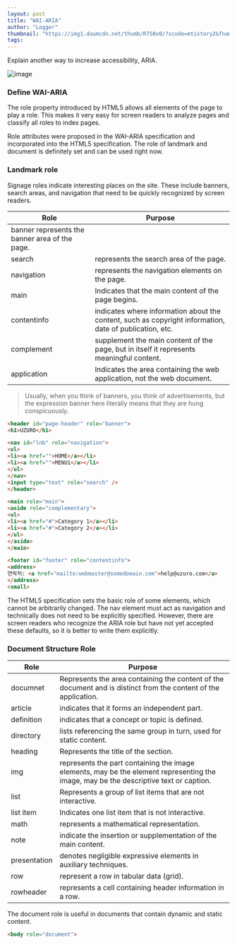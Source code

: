 ```yaml
---
layout: post
title: "WAI-ARIA"
author: "Logger"
thumbnail: "https://img1.daumcdn.net/thumb/R750x0/?scode=mtistory2&fname=https%3A%2F%2Ft1.daumcdn.net%2Fcfile%2Ftistory%2F231B3E4E554741C019"
tags: 
---
```



Explain another way to increase accessibility, ARIA.

![image](https://t1.daumcdn.net/cfile/tistory/231B3E4E554741C019)

### Define WAI-ARIA

The role property introduced by HTML5 allows all elements of the page to play a role. This makes it very easy for screen readers to analyze pages and classify all roles to index pages.

Role attributes were proposed in the WAI-ARIA specification and incorporated into the HTML5 specification. The role of landmark and document is definitely set and can be used right now.

### Landmark role

Signage roles indicate interesting places on the site. These include banners, search areas, and navigation that need to be quickly recognized by screen readers.

| Role | Purpose |
| --------------------------------------- | --------------------------------------- |
| banner represents the banner area of the page. |
| search | represents the search area of the page. |
| navigation | represents the navigation elements on the page. |
| main | Indicates that the main content of the page begins. |
| contentinfo | indicates where information about the content, such as copyright information, date of publication, etc. |
| complement | supplement the main content of the page, but in itself it represents meaningful content. |
| application | Indicates the area containing the web application, not the web document. |

> Usually, when you think of banners, you think of advertisements, but the expression banner here literally means that they are hung conspicuously.

```html
<header id="page-header" role="banner">
<h1>UZURO</h1>

<nav id="lnb" role="navigation">
<ul>
<li><a href="">HOME</a></li>
<li><a href="">MENU1</a></li>
</ul>
</nav>
<input type="text" role="search" />
</header>

<main role="main">
<aside role="complementary">
<ul>
<li><a href="#">Category 1</a></li>
<li><a href="#">Category 2</a></li>
</ul>
</aside>
</main>

<footer id="footer" role="contentinfo">
<address>
연락처: <a href="mailto:webmaster@somedomain.com">help@uzuro.com</a>
</address>
<small>
```

The HTML5 specification sets the basic role of some elements, which cannot be arbitrarily changed. The nav element must act as navigation and technically does not need to be explicitly specified. However, there are screen readers who recognize the ARIA role but have not yet accepted these defaults, so it is better to write them explicitly.

### Document Structure Role

| Role | Purpose |
| ---------------------------------------------------------------- | ---------------------------------------------------------------- |
| documnet | Represents the area containing the content of the document and is distinct from the content of the application. |
| article | indicates that it forms an independent part. |
| definition | indicates that a concept or topic is defined. |
| directory | lists referencing the same group in turn, used for static content. |
| heading | Represents the title of the section. |
| img | represents the part containing the image elements, may be the element representing the image, may be the descriptive text or caption. |
| list | Represents a group of list items that are not interactive. |
| list item | Indicates one list item that is not interactive. |
| math | represents a mathematical representation. |
| note | indicate the insertion or supplementation of the main content. |
| presentation | denotes negligible expressive elements in auxiliary techniques. |
| row | represent a row in tabular data (grid). |
| rowheader | represents a cell containing header information in a row. |

The document role is useful in documents that contain dynamic and static content.

```html
<body role="document">

```